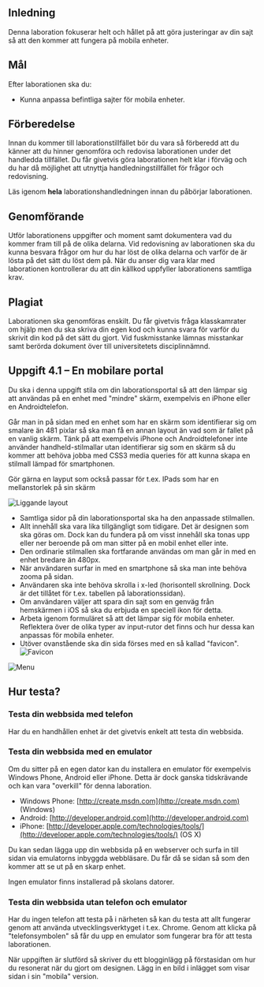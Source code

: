  
## Inledning
Denna laboration fokuserar helt och hållet på att göra justeringar av din sajt så att den kommer att fungera på mobila enheter. 

## Mål
Efter laborationen ska du:
- Kunna anpassa befintliga sajter för mobila enheter.

## Förberedelse
Innan du kommer till laborationstillfället bör du vara så förberedd att du känner att du hinner genomföra och redovisa laborationen under det handledda tillfället. Du får givetvis göra laborationen helt klar i förväg och du har då möjlighet att utnyttja handledningstillfället för frågor och redovisning. 

Läs igenom **hela** laborationshandledningen innan du påbörjar laborationen.

## Genomförande
Utför laborationens uppgifter och moment samt dokumentera vad du kommer fram till på de olika delarna. Vid redovisning av laborationen ska du kunna besvara frågor om hur du har löst de olika delarna och varför de är lösta på det sätt du löst dem på.
När du anser dig vara klar med laborationen kontrollerar du att din källkod uppfyller laborationens samtliga krav.


## Plagiat
Laborationen ska genomföras enskilt. Du får givetvis fråga klasskamrater om hjälp men du ska skriva din egen kod och kunna svara för varför du skrivit din kod på det sätt du gjort. Vid fuskmisstanke lämnas misstankar samt berörda dokument över till universitetets disciplinnämnd.


## Uppgift 4.1 – En mobilare portal
Du ska i denna uppgift stila om din laborationsportal så att den lämpar sig att användas på en enhet med "mindre" skärm, exempelvis en iPhone eller en Androidtelefon. 

Går man in på sidan med en enhet som har en skärm som identifierar sig om smalare än 481 pixlar så ska man få en annan layout än vad som är fallet på en vanlig skärm. Tänk på att exempelvis iPhone och Androidtelefoner inte använder handheld-stilmallar utan identifierar sig som en skärm så du kommer att behöva jobba med CSS3 media queries för att kunna skapa en stilmall lämpad för smartphonen. 

Gör gärna en layput som också passar för t.ex. IPads som har en mellanstorlek på sin skärm

![Liggande layout][mobile-landscape]

- Samtliga sidor på din laborationsportal ska ha den anpassade stilmallen.
- Allt innehåll ska vara lika tillgängligt som tidigare. Det är designen som ska göras om. Dock kan du fundera på om visst innehåll ska tonas upp eller ner beroende på om man sitter på en mobil enhet eller inte.
- Den ordinarie stilmallen ska fortfarande användas om man går in med en enhet bredare än 480px.
- När användaren surfar in med en smartphone så ska man inte behöva zooma på sidan.
- Användaren ska inte behöva skrolla i x-led (horisontell skrollning. Dock är det tillåtet för t.ex. tabellen på laborationssidan).
- Om användaren väljer att spara din sajt som en genväg från hemskärmen i iOS så ska du erbjuda en speciell ikon för detta.
- Arbeta igenom formuläret så att det lämpar sig för mobila enheter. Reflektera över de olika typer av input-rutor det finns och hur dessa kan anpassas för mobila enheter. 
- Utöver ovanstående ska din sida förses med en så kallad "favicon". ![Favicon][favicon]

![Menu][mobile-menu]


## Hur testa?

### Testa din webbsida med telefon
Har du en handhållen enhet är det givetvis enkelt att testa din webbsida.

### Testa din webbsida med en emulator
Om du sitter på en egen dator kan du installera en emulator för exempelvis Windows Phone, Android eller iPhone. Detta är dock ganska tidskrävande och kan vara "overkill" för denna laboration.

* Windows Phone: [http://create.msdn.com](http://create.msdn.com) (Windows)
* Android: [http://developer.android.com](http://developer.android.com)
* iPhone: [http://developer.apple.com/technologies/tools/](http://developer.apple.com/technologies/tools/) (OS X)

Du kan sedan lägga upp din webbsida på en webserver och surfa in till sidan via emulatorns inbyggda webbläsare. Du får då se sidan så som den kommer att se ut på en skarp enhet.

Ingen emulator finns installerad på skolans datorer.


### Testa din webbsida utan telefon och emulator
Har du ingen telefon att testa på i närheten så kan du testa att allt fungerar genom att använda utvecklingsverktyget i t.ex. Chrome. Genom att klicka på "telefonsymbolen" så får du upp en emulator som fungerar bra för att testa laborationen.

När uppgiften är slutförd så skriver du ett blogginlägg på förstasidan om hur du resonerat när du gjort om designen. 
Lägg in en bild i inlägget som visar sidan i sin "mobila" version.


[mobile-landscape]: https://github.com/1ik415/Kursmaterial/raw/master/Laborationer/pics/mobile-landscape.png

[mobile-menu]: https://github.com/1ik415/Kursmaterial/raw/master/Laborationer/pics/mobile-menu.png

[favicon]: https://github.com/1ik415/Kursmaterial/raw/master/Laborationer/pics/favicon.png
